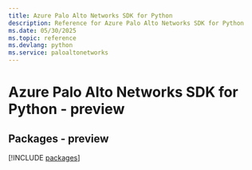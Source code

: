 ```yaml
---
title: Azure Palo Alto Networks SDK for Python
description: Reference for Azure Palo Alto Networks SDK for Python
ms.date: 05/30/2025
ms.topic: reference
ms.devlang: python
ms.service: paloaltonetworks
---
```

# Azure Palo Alto Networks SDK for Python - preview
## Packages - preview
[!INCLUDE [packages](palo-alto-networks-index.md)]